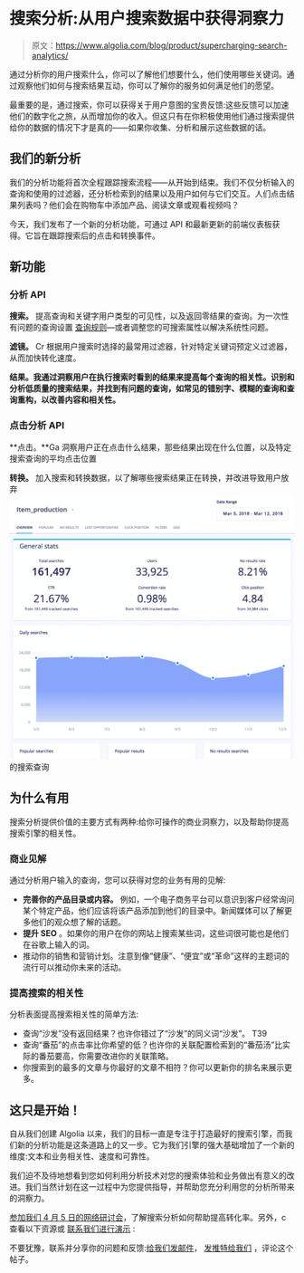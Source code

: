 # 搜索分析:从用户搜索数据中获得洞察力

> 原文：<https://www.algolia.com/blog/product/supercharging-search-analytics/>

通过分析你的用户搜索什么，你可以了解他们想要什么，他们使用哪些关键词。通过观察他们如何与搜索结果互动，你可以了解你的服务如何满足他们的愿望。

最重要的是，通过搜索，你可以获得关于用户意图的宝贵反馈:这些反馈可以加速他们的数字化之旅，从而增加你的收入。但这只有在你积极使用他们通过搜索提供给你的数据的情况下才是真的——如果你收集、分析和展示这些数据的话。

## [](#our-new-analytics)我们的新分析

我们的分析功能将首次全程跟踪搜索流程——从开始到结束。我们不仅分析输入的查询和使用的过滤器，还分析检索到的结果以及用户如何与它们交互。人们点击结果列表吗？他们会在购物车中添加产品、阅读文章或观看视频吗？

今天，我们发布了一个新的分析功能，可通过 API 和最新更新的前端仪表板获得。它旨在跟踪搜索后的点击和转换事件。

## [](#what%e2%80%99s-new)新功能

### [](#analytics-api)分析 API

**搜索。** 提高查询和关键字用户类型的可见性，以及返回零结果的查询。为一次性有问题的查询设置 [查询规则](https://algolia.com/query-rules)—或者调整您的可搜索属性以解决系统性问题。

**滤镜。** Cr 根据用户搜索时选择的最常用过滤器，针对特定关键词预定义过滤器，从而加快转化速度。

**结果。我通过洞察用户在执行搜索时看到的结果来提高每个查询的相关性。识别和分析低质量的搜索结果，并找到有问题的查询，如常见的错别字、模糊的查询和查询重构，以改善内容和相关性。**

### [](#click-analytics-api)点击分析 API

**点击。**Ga 洞察用户正在点击什么结果，那些结果出现在什么位置，以及特定搜索查询的平均点击位置

**转换。** 加入搜索和转换数据，以了解哪些搜索结果正在转换，并改进导致用户放弃 [![hacker news search analytics](img/7981cdcc71cfdecf0b5a68044be9f6c4.png)](https://blog-api.algolia.com/wp-content/uploads/2018/03/Screen-Shot-2018-03-12-at-2.09.09-PM.png) 的搜索查询

## 为什么有用  

搜索分析提供价值的主要方式有两种:给你可操作的商业洞察力，以及帮助你提高搜索引擎的相关性。  

### [](#business-insights)商业见解

通过分析用户输入的查询，您可以获得对您的业务有用的见解: [](https://blog-api.algolia.com/wp-content/uploads/2018/03/Screen-Shot-2018-03-12-at-2.09.09-PM.png) 

*   **完善你的产品目录或内容。** 例如，一个电子商务平台可以意识到客户经常询问某个特定产品，他们应该将该产品添加到他们的目录中。新闻媒体可以了解更多他们的观众想了解的话题。
*   **提升 SEO** 。如果你的用户在你的网站上搜索某些词，这些词很可能也是他们在谷歌上输入的词。
*   推动你的销售和营销计划。注意到像“健康”、“便宜”或“革命”这样的主题词的流行可以推动你未来的活动。

### 提高搜索的相关性  

分析表面提高搜索相关性的简单方法:  

*   查询“沙发”没有返回结果？也许你错过了“沙发”的同义词“沙发”。
    T39
*   查询“番茄”的点击率比你希望的低？也许你的关联配置检索到的“番茄汤”比实际的番茄要高，你需要改进你的关联策略。 
*   你搜索到的最多的文章与你最好的文章不相符？你可以更新你的排名来展示更多。

## [](#it%e2%80%99s-only-the-beginning)这只是开始！

自从我们创建 Algolia 以来，我们的目标一直是专注于打造最好的搜索引擎，而我们新的分析功能是这条道路上的又一步。它为我们引擎的强大基础增加了一个新的维度:文本和业务相关性、速度和可靠性。 [](https://blog-api.algolia.com/wp-content/uploads/2018/03/Screen-Shot-2018-03-12-at-2.09.09-PM.png) 

我们迫不及待地想看到您如何利用分析技术对您的搜索体验和业务做出有意义的改进。我们当然计划在这一过程中为您提供指导，并帮助您充分利用您的分析所带来的洞察力。 [](https://blog-api.algolia.com/wp-content/uploads/2018/03/Screen-Shot-2018-03-12-at-2.09.09-PM.png) 

[参加我们 4 月 5 日的网络研讨会](https://go.algolia.com/click_analytics_webinar)，了解搜索分析如何帮助提高转化率。另外，c 查看以下资源或 [联系我们进行演示](https://www.algolia.com/demorequest/) :

不要犹豫，联系并分享你的问题和反馈:[给我们发邮件](mailto:%20support@algolia.com)， [发推特给我们](https://twitter.com/algolia) ，评论这个帖子。